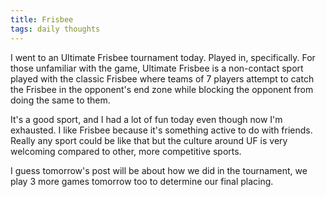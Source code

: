 ```yaml
---
title: Frisbee
tags: daily thoughts
---
```


I went to an Ultimate Frisbee tournament today. Played in, specifically. For those unfamiliar with the game, Ultimate Frisbee is a non-contact sport played with the classic Frisbee where teams of 7 players attempt to catch the Frisbee in the opponent's end zone while blocking the opponent from doing the same to them.

It's a good sport, and I had a lot of fun today even though now I'm exhausted. I like Frisbee because it's something active to do with friends. Really any sport could be like that but the culture around UF is very welcoming compared to other, more competitive sports.

I guess tomorrow's post will be about how we did in the tournament, we play 3 more games tomorrow too to determine our final placing.
